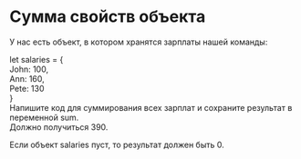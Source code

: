 # Сумма свойств объекта                                                             <br/>

У нас есть объект, в котором хранятся зарплаты нашей команды:                       <br/>

let salaries = {                                                                    <br/>
John: 100,                                                                          <br/>
Ann: 160,                                                                           <br/>
Pete: 130                                                                           <br/>
}                                                                                   <br/>
Напишите код для суммирования всех зарплат и сохраните результат в переменной sum.  <br/>
Должно получиться 390.                                                              <br/>

Если объект salaries пуст, то результат должен быть 0.                              <br/>